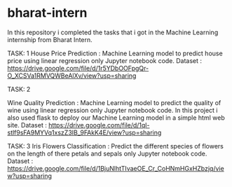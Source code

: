 # bharat-intern

In this repository i completed the tasks that i got in the Machine Learning internship from Bharat Intern.

TASK: 1
House Price Prediction :
Machine Learning model to predict house price using linear regression only Jupyter notebook code.
Dataset : https://drive.google.com/file/d/1r5YDbOOFpgQr-O_XCSVa1RMVQWBeAlXv/view?usp=sharing

TASK: 2 

Wine Quality Prediction :
Machine Learning model to predict the quality of wine using linear regression only Jupyter notebook code.
In this project i also used flask to deploy our Machine Learning model in a simple html web site.
Dataset : https://drive.google.com/file/d/1ql-stlf9sFA9MYVq1xszZ3IB_9FAkK4E/view?usp=sharing

TASK: 3
Iris Flowers Classification :
Predict the different species of flowers on the length of there petals and sepals only Jupyter notebook code.
Dataset : https://drive.google.com/file/d/1BjuNlhtTIvaeOE_Cr_CoHNmHGxHZbzjq/view?usp=sharing






